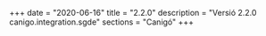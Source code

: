 +++
date        = "2020-06-16"
title       = "2.2.0"
description = "Versió 2.2.0 canigo.integration.sgde"
sections    = "Canigó"
+++